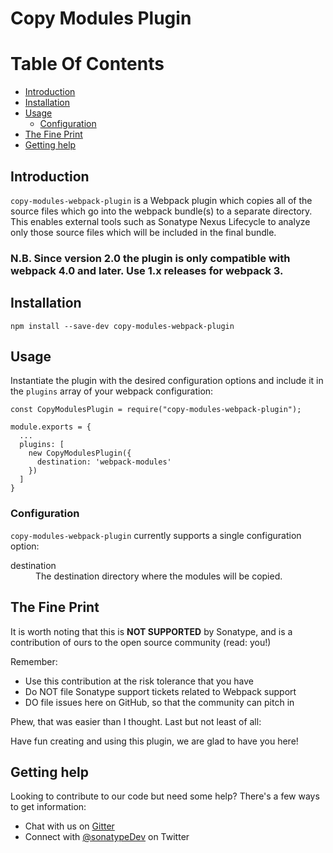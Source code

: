 <!--
  Copyright 2017-present Sonatype, Inc.

  Licensed under the Apache License, Version 2.0 (the "License");
  you may not use this file except in compliance with the License.
  You may obtain a copy of the License at

  http://www.apache.org/licenses/LICENSE-2.0

  Unless required by applicable law or agreed to in writing, software
  distributed under the License is distributed on an "AS IS" BASIS,
  WITHOUT WARRANTIES OR CONDITIONS OF ANY KIND, either express or implied.
  See the License for the specific language governing permissions and
  limitations under the License.
-->
# Copy Modules Plugin

# Table Of Contents
* [Introduction](#introduction)
* [Installation](#installation)
* [Usage](#usage)
  * [Configuration](#configuration)
* [The Fine Print](#the-fine-print)
* [Getting help](#getting-help)

## Introduction

`copy-modules-webpack-plugin` is a Webpack plugin which copies all of the source files which go into the webpack
bundle(s) to a separate directory. This enables external tools such as Sonatype Nexus Lifecycle to analyze only those
source files which will be included in the final bundle.

### N.B. Since version 2.0 the plugin is only compatible with webpack 4.0 and later. Use 1.x releases for webpack 3.

## Installation

```
npm install --save-dev copy-modules-webpack-plugin
```

## Usage

Instantiate the plugin with the desired configuration options and include it in the `plugins` array of your webpack configuration:

```
const CopyModulesPlugin = require("copy-modules-webpack-plugin");

module.exports = {
  ...
  plugins: [
    new CopyModulesPlugin({
      destination: 'webpack-modules'
    })
  ]
}
```

### Configuration

`copy-modules-webpack-plugin` currently supports a single configuration option:

<dl>
  <dt>destination</dt>
  <dd>
    The destination directory where the modules will be copied.
  </dd>
</dl>

## The Fine Print

It is worth noting that this is **NOT SUPPORTED** by Sonatype, and is a contribution of ours
to the open source community (read: you!)

Remember:

* Use this contribution at the risk tolerance that you have
* Do NOT file Sonatype support tickets related to Webpack support
* DO file issues here on GitHub, so that the community can pitch in

Phew, that was easier than I thought. Last but not least of all:

Have fun creating and using this plugin, we are glad to have you here!

## Getting help

Looking to contribute to our code but need some help? There's a few ways to get information:

* Chat with us on [Gitter](https://gitter.im/sonatype/nexus-developers)
* Connect with [@sonatypeDev](https://twitter.com/sonatypedev) on Twitter
